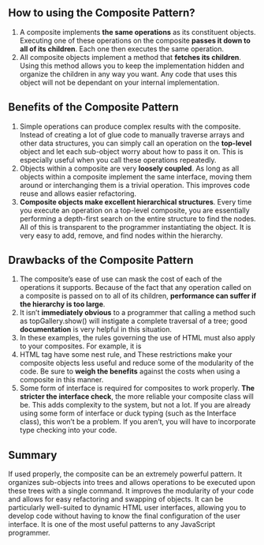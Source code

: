 ## How to using the Composite Pattern?
1. A composite implements **the same operations** as its constituent
objects. Executing one of these operations on the composite **passes it down to all of its children**. Each one then executes the same operation.
2. All composite objects implement a method that **fetches its children**. Using this method allows you to keep the implementation hidden and organize the children in any way you want. Any code that uses this object will not be dependant on your internal implementation.

## Benefits of the Composite Pattern
1. Simple operations can produce complex results with the composite. Instead of creating a lot of glue code to manually traverse arrays and other data structures, you can simply call an operation
on the **top-level** object and let each sub-object worry about how to pass it on. This is especially useful when you call these operations repeatedly.
2. Objects within a composite are very **loosely coupled**. As long as all objects within a composite implement the same interface, moving them around or interchanging them is a trivial operation. This improves code reuse and allows easier refactoring.
3. **Composite objects make excellent hierarchical structures**. Every time you execute an operation on a top-level composite, you are essentially performing a depth-first search on the entire structure to find the nodes. All of this is transparent to the programmer instantiating the object. It is very easy to add, remove, and find nodes within the hierarchy.

## Drawbacks of the Composite Pattern
1. The composite’s ease of use can mask the cost of each of the operations it supports. Because of the fact that any operation called on a composite is passed on to all of its children, **performance can suffer if the hierarchy is too large**.
2. It isn’t **immediately obvious** to a programmer that
calling a method such as topGallery.show() will instigate a complete traversal of a tree; good
**documentation** is very helpful in this situation.
3. In these examples, the rules governing the use of HTML must also apply to your composites. For example, it is
4. HTML tag have some nest rule, and These restrictions make your composite objects less useful and reduce some of the modularity of the code. Be sure to **weigh the benefits** against the costs when using a composite in this manner.
5. Some form of interface is required for composites to work properly. **The stricter the interface check**, the more reliable your composite class will be. This adds complexity to the system, but not a lot. If you are already using some form of interface or duck typing (such as the Interface class), this won’t be a problem. If you aren’t, you will have to incorporate type checking into your code.

## Summary
If used properly, the composite can be an extremely powerful pattern. It organizes sub-objects
into trees and allows operations to be executed upon these trees with a single command. It
improves the modularity of your code and allows for easy refactoring and swapping of objects.
It can be particularly well-suited to dynamic HTML user interfaces, allowing you to develop
code without having to know the final configuration of the user interface. It is one of the most
useful patterns to any JavaScript programmer.